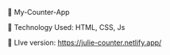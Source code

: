  🔗 My-Counter-App

🔗 Technology Used: HTML, CSS, Js

🔗 LIve version: https://julie-counter.netlify.app/
